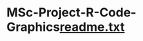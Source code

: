 # MSc-Project-R-Code-Graphics[readme.txt](https://github.com/EfthymiosCosta/MSc-Project-R-Code-Graphics/files/6968091/readme.txt)
